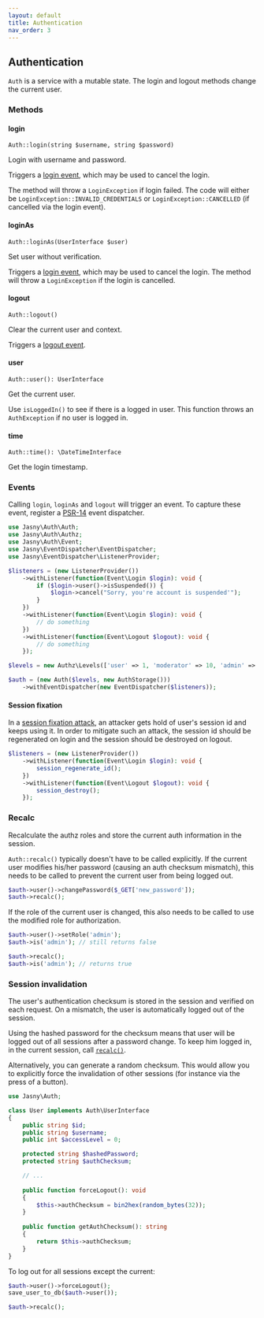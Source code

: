 ```yaml
---
layout: default
title: Authentication
nav_order: 3
---
```



Authentication
---

`Auth` is a service with a mutable state. The login and logout methods change the current user.

### Methods

#### login

    Auth::login(string $username, string $password)

Login with username and password.

Triggers a [login event](#events), which may be used to cancel the login.

The method will throw a `LoginException` if login failed. The code will either be `LoginException::INVALID_CREDENTIALS`
or `LoginException::CANCELLED` (if cancelled via the login event).

#### loginAs

    Auth::loginAs(UserInterface $user)

Set user without verification. 

Triggers a [login event](#events), which may be used to cancel the login. The method will throw a `LoginException` if
the login is cancelled.

#### logout

    Auth::logout()

Clear the current user and context.

Triggers a [logout event](#events).

#### user

    Auth::user(): UserInterface
    
Get the current user.

Use `isLoggedIn()` to see if there is a logged in user. This function throws an `AuthException` if no user is logged in.

#### time

    Auth::time(): \DateTimeInterface
    
Get the login timestamp.

### Events

Calling `login`, `loginAs` and `logout` will trigger an event. To capture these event, register a
[PSR-14](https://www.php-fig.org/psr/psr-14/) event dispatcher.

```php
use Jasny\Auth\Auth;
use Jasny\Auth\Authz;
use Jasny\Auth\Event;
use Jasny\EventDispatcher\EventDispatcher;
use Jasny\EventDispatcher\ListenerProvider;

$listeners = (new ListenerProvider())
    ->withListener(function(Event\Login $login): void {
        if ($login->user()->isSuspended()) {
            $login->cancel("Sorry, you're account is suspended'");
        }
    })
    ->withListener(function(Event\Login $login): void {
        // do something
    })
    ->withListener(function(Event\Logout $logout): void {
        // do something
    });

$levels = new Authz\Levels(['user' => 1, 'moderator' => 10, 'admin' => 100]);

$auth = (new Auth($levels, new AuthStorage()))
    ->withEventDispatcher(new EventDispatcher($listeners));
```

#### Session fixation

In a [session fixation attack](https://en.wikipedia.org/wiki/Session_fixation), an attacker gets hold of user's session id
and keeps using it. In order to mitigate such an attack, the session id should be regenerated on login and the session
should be destroyed on logout.

```php
$listeners = (new ListenerProvider())
    ->withListener(function(Event\Login $login): void {
        session_regenerate_id();
    })
    ->withListener(function(Event\Logout $logout): void {
        session_destroy();
    });
```

### Recalc

Recalculate the authz roles and store the current auth information in the session.

`Auth::recalc()` typically doesn't have to be called explicitly. If the current user modifies his/her password (causing an auth
checksum mismatch), this needs to be called to prevent the current user from being logged out.

```php
$auth->user()->changePassword($_GET['new_password']);
$auth->recalc();
```

If the role of the current user is changed, this also needs to be called to use the modified role for authorization.

```php
$auth->user()->setRole('admin');
$auth->is('admin'); // still returns false

$auth->recalc();
$auth->is('admin'); // returns true
```

### Session invalidation

The user's authentication checksum is stored in the session and verified on each request. On a mismatch, the user is
automatically logged out of the session.

Using the hashed password for the checksum means that user will be logged out of all sessions after a password change.
To keep him logged in, in the current session, call [`recalc()`](#recalc).

Alternatively, you can generate a random checksum. This would allow you to explicitly force the invalidation of other
sessions (for instance via the press of a button).

```php
use Jasny\Auth;

class User implements Auth\UserInterface
{
    public string $id;
    public string $username;
    public int $accessLevel = 0;

    protected string $hashedPassword;
    protected string $authChecksum;

    // ...
    
    public function forceLogout(): void
    {
        $this->authChecksum = bin2hex(random_bytes(32));
    }
   
    public function getAuthChecksum(): string
    {
        return $this->authChecksum;
    }
}
```

To log out for all sessions except the current:

```php
$auth->user()->forceLogout();
save_user_to_db($auth->user());

$auth->recalc();
```